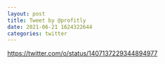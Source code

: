 ```yaml
--- 
layout: post 
title: Tweet by @profitly 
date: 2021-06-21 1624322644 
categories: twitter 
--- 
```

https://twitter.com/o/status/1407137229344894977